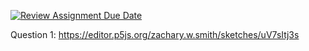 [![Review Assignment Due Date](https://classroom.github.com/assets/deadline-readme-button-8d59dc4de5201274e310e4c54b9627a8934c3b88527886e3b421487c677d23eb.svg)](https://classroom.github.com/a/VOKVqSaw)

Question 1: https://editor.p5js.org/zachary.w.smith/sketches/uV7sItj3s 

